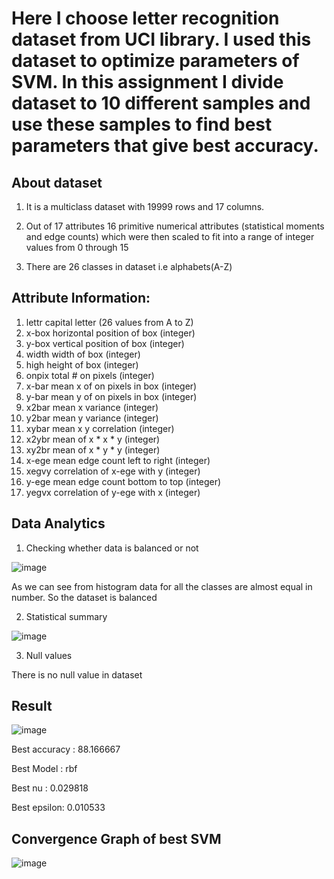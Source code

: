 # Here I choose letter recognition dataset from UCI library. I used this dataset to optimize parameters of SVM. In this assignment I divide dataset to 10 different samples and use these samples to find best parameters that give best accuracy.

## About dataset


1. It is a multiclass dataset with 19999 rows and 17 columns.


2. Out of 17 attributes 16 primitive numerical attributes (statistical moments and edge counts) which were then scaled to fit into a range of integer values from 0 through 15


3. There are 26 classes in dataset i.e alphabets(A-Z)

## Attribute Information:

1. lettr capital letter (26 values from A to Z)
2. x-box horizontal position of box (integer)
3. y-box vertical position of box (integer)
4. width width of box (integer)
5. high height of box (integer)
6. onpix total # on pixels (integer)
7. x-bar mean x of on pixels in box (integer)
8. y-bar mean y of on pixels in box (integer)
9. x2bar mean x variance (integer)
10. y2bar mean y variance (integer)
11. xybar mean x y correlation (integer)
12. x2ybr mean of x * x * y (integer)
13. xy2br mean of x * y * y (integer)
14. x-ege mean edge count left to right (integer)
15. xegvy correlation of x-ege with y (integer)
16. y-ege mean edge count bottom to top (integer)
17. yegvx correlation of y-ege with x (integer)

## Data Analytics

1. Checking whether data is balanced or not

![image](https://user-images.githubusercontent.com/79744977/233181503-1c2a82c0-ff4e-4e94-8022-089c7464bf88.png)

As we can see from histogram data for all the classes are almost equal in number. So the dataset is balanced

2. Statistical summary

![image](https://user-images.githubusercontent.com/79744977/233182801-ef3297cb-bef6-49df-9478-c8dc802a37e3.png)

3. Null values

There is no null value in dataset

## Result

![image](https://user-images.githubusercontent.com/79744977/233186104-ee32d6c9-600b-485a-bb00-4b4891e63062.png)

Best accuracy : 88.166667


Best Model : rbf


Best nu : 0.029818


Best epsilon: 0.010533

## Convergence Graph of best SVM

![image](https://user-images.githubusercontent.com/79744977/233186717-ce287920-a0ce-4829-90b3-b964d9d4e7a4.png)

